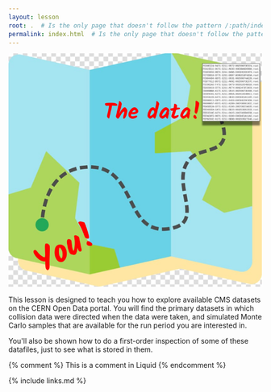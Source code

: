 ```yaml
---
layout: lesson
root: .  # Is the only page that doesn't follow the pattern /:path/index.html
permalink: index.html  # Is the only page that doesn't follow the pattern /:path/index.html
---
```

![](assets/img/datascouting_logo.png)

<!-- this is an html comment -->

This lesson is designed to teach you how to explore available CMS datasets on the CERN Open Data portal. 
You will find the primary datasets in which collision data were directed 
when the data were taken, and simulated Monte Carlo samples that are available for the run period
you are interested in.

You'll also be shown how to do a first-order inspection of some of these datafiles, just to see
what is stored in them.

{% comment %} This is a comment in Liquid {% endcomment %}

{% include links.md %}

